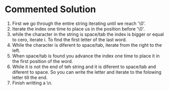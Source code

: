 # Commented Solution

1. First we go through the entire string iterating until we reach '\0'.
2. Iterate the index one time to place us in the position before '\0'.
3. while the character in the string is space/tab the index is bigger or equal to cero, iterate i.
   To find the first letter of the last word.
4. While the character is diferent to space/tab, iterate from the right to the left.
5. When space/tab is found you advance the index one time to place it in the first position of the word.
6. While it is not the end of teh string and it is diferent to space/tab and diferent to space.
   So you can write the letter and iterate to the folowing letter till the end.
7. Finish writting a \n.

